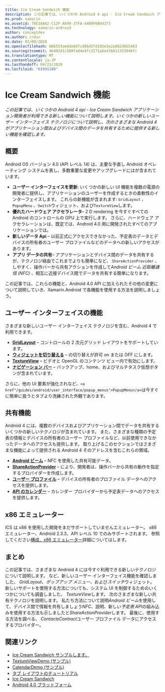 ```yaml
---
title: Ice Cream Sandwich 機能
description: この記事では、いくつかの Android 4 api - Ice Cream Sandwich アプリケーション開発者が利用できる新しい機能について説明します。 いくつかの新しいユーザー インターフェイス テクノロジについて説明し、次のさまざまな Android 4 がアプリケーション間およびデバイス間のデータを共有するために提供する新しい機能を確認します。
ms.prod: xamarin
ms.assetid: 78E18A62-C12F-A699-37FA-44B9F6B44273
ms.technology: xamarin-android
author: conceptdev
ms.author: crdun
ms.date: 03/09/2018
ms.openlocfilehash: 00b553ae8de0dfcd86d57d1d5e3e2a892d6b5463
ms.sourcegitcommit: 4b402d1c508fa84e4fc3171a6e43b811323948fc
ms.translationtype: MT
ms.contentlocale: ja-JP
ms.lasthandoff: 04/23/2019
ms.locfileid: "61091180"
---
```

# <a name="ice-cream-sandwich-features"></a>Ice Cream Sandwich 機能

_この記事では、いくつかの Android 4 api - Ice Cream Sandwich アプリケーション開発者が利用できる新しい機能について説明します。いくつかの新しいユーザー インターフェイス テクノロジについて説明し、次のさまざまな Android 4 がアプリケーション間およびデバイス間のデータを共有するために提供する新しい機能を確認します。_

## <a name="overview"></a>概要

Android OS バージョン 4.0 (API レベル 14) は、主要な手直し Android オペレーティング システムを表し、多数重要な変更やアップグレードにはが含まれています。

-   **ユーザー インターフェイスを更新**: いくつかの新しい UI 機能を複数の電源の開発者に提供し、アプリケーションのユーザーを作成するときの柔軟性のインターフェイスします。 これらの新機能が含まれます: `GridLayout` 、 `PopupMenu` 、`Switch`ウィジェット、および`TextureView`します。 
-   **優れたハードウェア アクセラレータ**– 2 D rendering を今すぐすべての Android のコントロールの GPU 上で実行します。 さらに、ハードウェア アクセラレーションは、既定では、Android 4.0 用に開発されたすべてのアプリケーションでは。 
-   **新しいデータ Api** – 以前正式にアクセスできなかった、予定表のデータとデバイスの所有者のユーザー プロファイルなどのデータへの新しいアクセスがあります。 
-   **アプリ データの共有**– アプリケーションとデバイス間のデータを共有するが、テクノロジ経由でこれまでよりも簡単になど、 `ShareActionProvider` 、しやすく、操作バーから共有アクションを作成して*Android ビーム*  *近距離通信 (NFC)* 、相互に近接デバイス間でデータを共有する簡単になります。 


この記事では、これらの機能と、Android 4.0 API に加えられたその他の変更について説明していき、Xamarin.Android で各機能を使用する方法を説明しましょう。

## <a name="user-interface-features"></a>ユーザー インターフェイスの機能

さまざまな新しいユーザー インターフェイス テクノロジを含む、Android 4 で利用できます。

-   **[GridLayout](~/android/user-interface/layouts/grid-layout.md)**  – コントロールの 2 次元グリッド レイアウトをサポートしています。 
-   **[ウィジェットを切り替える](~/android/user-interface/controls/switch.md)** – の切り替えが許可 on または OFF にします。 
-   **[TextureView](~/android/user-interface/controls/texture-view.md)**  – ビデオと OpenGL のコンテンツ ビュー内で有効にします。 
-   **[ナビゲーション バー](~/android/user-interface/controls/navigation-bar.md)**  – バックアップ、home、およびマルチタスク仮想ボタンが含まれています。 


さらに、他の UI 要素が強化されなど、`<a href"/guides/android/user_interface/popup_menus">PopupMenu</a>`は今すぐに簡単に扱うとタブより洗練された外観であります。

## <a name="sharing-features"></a>共有機能

Android 4 には、複数のデバイスおよびアプリケーション間でデータを共有するいくつかの新しいテクノロジが含まれています。 また、さまざまな種類の予定表の情報とデバイスの所有者のユーザー プロファイルなど、以前使用できなかったデータへのアクセスも提供します。 取り上げるこのセクションではさまざまな機能によって提供される Android 4 そのアドレスを含むこれらの領域。

-  **[Android ビーム](~/android/platform/android-beam.md)** – NFC を使用した共有可能データ。
-   **[ShareActionProvider](~/android/user-interface/controls/action-bar.md)**  – により、開発者は、操作バーから共有の動作を指定するプロバイダーを作成します。 
-   **[ユーザー プロファイル](~/android/user-interface/user-profile.md)** – デバイスの所有者のプロファイル データへのアクセスを提供します。 
-   **[API のカレンダー](~/android/user-interface/controls/calendar.md)**  – カレンダー プロバイダーから予定表データへのアクセスを提供します。 

## <a name="x86-emulators"></a>x86 エミュレーター

ICS は x86 を使用した開発をまだサポートしていませんエミュレーター。 x86 エミュレーター、Android 2.3.3、API レベル 10 でのみサポートされます。 参照してください[構成、x86 エミュレーター](~/android/get-started/installation/android-emulator/index.md)詳細についてはします。

## <a name="summary"></a>まとめ

この記事では、さまざまな Android 4 には今すぐ利用できる新しいテクノロジについて説明します。 など、新しいユーザー インターフェイス機能を確認しました、 *GridLayout*、*ポップアップ メニュー*、および*スイッチ*ウィジェット。 新しいサポートを使用する方法についても、システム UI を制御するためのいくつかについても調査しました、 *TextureView*します。 次のさまざまな新しい共有テクノロジを説明します。 私たち方法について説明*Android ビーム*を使用して、デバイス間で情報を共有しましょう*NFC*、説明、新しい*予定表 API*の組み込みを使用する方法も示しましたと*ShareActionProvider*します。
最後に、使用する方法を調べる、 *ContactsContract*ユーザー プロファイル データにアクセスするプロバイダー。



## <a name="related-links"></a>関連リンク

- [Ice Cream Sandwich サンプルします。](https://developer.xamarin.com/samples/monodroid/PlatformFeatures/ICS_Samples/)
- [TextureViewDemo (サンプル)](https://developer.xamarin.com/samples/monodroid/TextureViewDemo/)
- [CalendarDemo (サンプル)](https://developer.xamarin.com/samples/monodroid/CalendarDemo/)
- [タブ レイアウトのチュートリアル](~/android/user-interface/layouts/tab-layout/index.md)
- [Ice Cream Sandwich](https://developer.android.com/about/versions/android-4.0-highlights.html)
- [Android 4.0 プラットフォーム](https://developer.android.com/about/versions/android-4.0.html)
